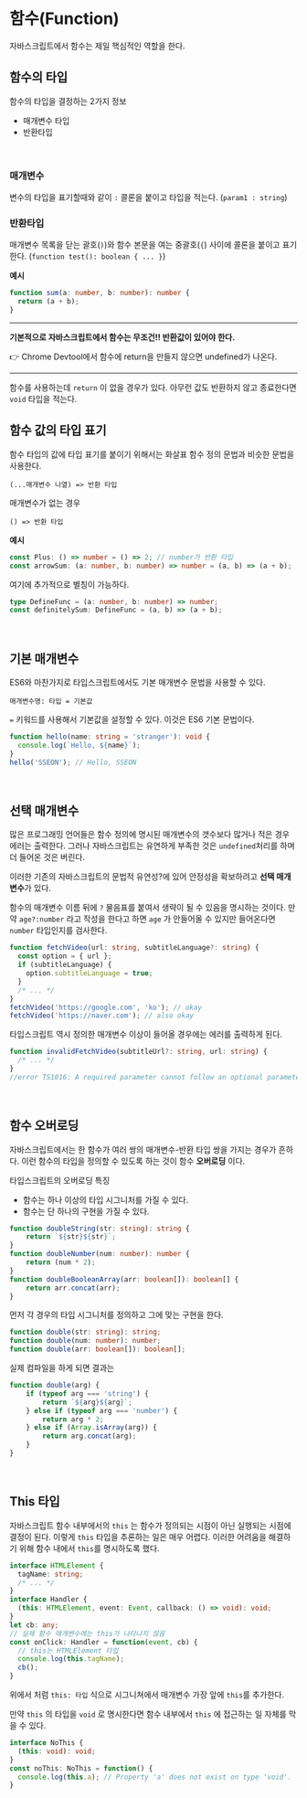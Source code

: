 # 함수(Function)

자바스크립트에서 함수는 제일 핵심적인 역할을 한다.
<br/>

## 함수의 타입

함수의 타입을 결정하는 2가지 정보

- 매개변수 타입
- 반환타입

<br/>

### 매개변수

변수의 타입을 표기할때와 같이 `:` 콜론을 붙이고 타입을 적는다. (`param1 : string`)
<br/>

### 반환타입

매개변수 목록을 닫는 괄호(`)`)와 함수 본문을 여는 중괄호(`{`) 사이에 콜론을 붙이고 표기한다.
(`function test(): boolean { ... }`)
<br/>

**예시**

```ts
function sum(a: number, b: number): number {
  return (a + b);
}
```

--- 

**기본적으로 자바스크립트에서 함수는 무조건!! 반환값이 있어야 한다.** 

:point_right: Chrome Devtool에서 함수에 return을 만들지 않으면 undefined가 나온다.

---

함수를 사용하는데 `return` 이 없을 경우가 있다. 아무런 값도 반환하지 않고 종료한다면 `void` 타입을 적는다.
<br/>

## 함수 값의 타입 표기

함수 타입의 값에 타입 표기를 붙이기 위해서는 화살표 함수 정의 문법과 비슷한 문법을 사용한다. 

```text
(...매개변수 나열) => 반환 타입
```

매개변수가 없는 경우

```text
() => 반환 타입
```

**예시**

```ts
const Plus: () => number = () => 2; // number가 반환 타입
const arrowSum: (a: number, b: number) => number = (a, b) => (a + b);
```

여기에 추가적으로 별칭이 가능하다.

```ts
type DefineFunc = (a: number, b: number) => number;
const definitelySum: DefineFunc = (a, b) => (a + b);
```

<br/>

## 기본 매개변수

ES6와 마찬가지로 타입스크립트에서도 기본 매개변수 문법을 사용할 수 있다.

```
매개변수명: 타입 = 기본값
```

`=` 키워드를 사용해서 기본값을 설정할 수 있다. 이것은 ES6 기본 문법이다.

```ts
function hello(name: string = 'stranger'): void {
  console.log(`Hello, ${name}`);
}
hello('SSEON'); // Hello, SSEON
```

<br/>

## 선택 매개변수

많은 프로그래밍 언어들은 함수 정의에 명시된 매개변수의 갯수보다 많거나 적은 경우 에러는 출력한다. 그러나 자바스크립트는 유연하게 부족한 것은 `undefined`처리를 하며 더 들어온 것은 버린다. 

이러한 기존의 자바스크립트의 문법적 유연성?에 있어 안정성을 확보하려고 **선택 매개변수**가 있다. 

함수의 매개변수 이름 뒤에 `?` 물음표를 붙여서 생략이 될 수 있음을 명시하는 것이다. 만약 `age?:number` 라고 작성을 한다고 하면 `age` 가 안들어올 수 있지만 들어온다면 `number` 타입인지를 검사한다.

```ts
function fetchVideo(url: string, subtitleLanguage?: string) {
  const option = { url };
  if (subtitleLanguage) {
    option.subtitleLanguage = true;
  }
  /* ... */
}
fetchVideo('https://google.com', 'ko'); // okay
fetchVideo('https://naver.com'); // also okay
```

타입스크립트 역시 정의한 매개변수 이상이 들어올 경우에는 에러를 출력하게 된다. 

```ts
function invalidFetchVideo(subtitleUrl?: string, url: string) {
  /* ... */
}
//error TS1016: A required parameter cannot follow an optional parameter.
```

<br/>

## 함수 오버로딩

자바스크립트에서는 한 함수가 여러 쌍의 매개변수-반환 타입 쌍을 가지는 경우가 흔하다. 이런 함수의 타입을 정의할 수 있도록 하는 것이 함수 **오버로딩** 이다.

타입스크립트의 오버로딩 특징

- 함수는 하나 이상의 타입 시그니처를 가질 수 있다.
- 함수는 단 하나의 구현을 가질 수 있다.

```ts
function doubleString(str: string): string {
    return `${str}${str}`;
}
function doubleNumber(num: number): number {
    return (num * 2);
}
function doubleBooleanArray(arr: boolean[]): boolean[] {
    return arr.concat(arr);
}
```

먼저 각 경우의 타입 시그니처를 정의하고 그에 맞는 구현을 한다.

```ts
function double(str: string): string;
function double(num: number): number;
function double(arr: boolean[]): boolean[];
```

실제 컴파일을 하게 되면 결과는 

```ts
function double(arg) {
    if (typeof arg === 'string') {
        return `${arg}${arg}`;
    } else if (typeof arg === 'number') {
        return arg * 2;
    } else if (Array.isArray(arg)) {
        return arg.concat(arg);
    }
}
```

<br/>

## This 타입

자바스크립트 함수 내부에서의 `this` 는 함수가 정의되는 시점이 아닌 실행되는 시점에 결정이 된다. 이렇게 `this` 타입을 추론하는 일은 매우 어렵다. 이러한 어려움을 해결하기 위해 함수 내에서 `this`를 명시하도록 했다.

```ts
interface HTMLElement {
  tagName: string;
  /* ... */
}
interface Handler {
  (this: HTMLElement, event: Event, callback: () => void): void;
}
let cb: any;
// 실제 함수 매개변수에는 this가 나타나지 않음
const onClick: Handler = function(event, cb) {
  // this는 HTMLElement 타입
  console.log(this.tagName);
  cb();
}
```

위에서 처럼 `this: 타입` 식으로 시그니쳐에서 매개변수 가장 앞에 `this`를 추가한다.

만약 `this` 의 타입을 `void` 로 명시한다면 함수 내부에서 `this` 에 접근하는 일 자체를 막을 수 있다.

```ts
interface NoThis {
  (this: void): void;
}
const noThis: NoThis = function() {
  console.log(this.a); // Property 'a' does not exist on type 'void'.
}
```
